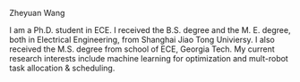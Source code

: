 Zheyuan Wang

I am a Ph.D. student in ECE. I received the B.S. degree and the M. E. degree, both in Electrical Engineering, from Shanghai Jiao Tong Univiersy. I also received the M.S. degree from school of ECE, Georgia Tech. My current research interests include machine learning for optimization and mult-robot task allocation & scheduling.


